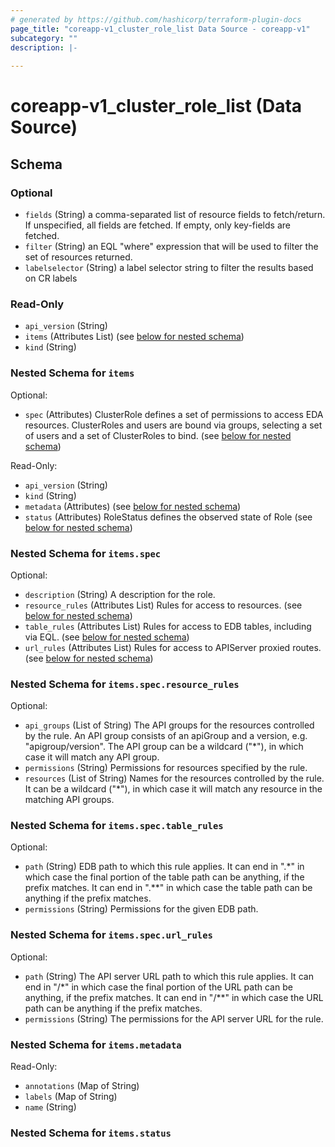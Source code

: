 ```yaml
---
# generated by https://github.com/hashicorp/terraform-plugin-docs
page_title: "coreapp-v1_cluster_role_list Data Source - coreapp-v1"
subcategory: ""
description: |-
  
---
```


# coreapp-v1_cluster_role_list (Data Source)





<!-- schema generated by tfplugindocs -->
## Schema

### Optional

- `fields` (String) a comma-separated list of resource fields to fetch/return.  If unspecified, all fields are fetched.  If empty, only key-fields are fetched.
- `filter` (String) an EQL "where" expression that will be used to filter the set of resources returned.
- `labelselector` (String) a label selector string to filter the results based on CR labels

### Read-Only

- `api_version` (String)
- `items` (Attributes List) (see [below for nested schema](#nestedatt--items))
- `kind` (String)

<a id="nestedatt--items"></a>
### Nested Schema for `items`

Optional:

- `spec` (Attributes) ClusterRole defines a set of permissions to access EDA resources.
ClusterRoles and users are bound via groups, selecting a set of users and a set of ClusterRoles to bind. (see [below for nested schema](#nestedatt--items--spec))

Read-Only:

- `api_version` (String)
- `kind` (String)
- `metadata` (Attributes) (see [below for nested schema](#nestedatt--items--metadata))
- `status` (Attributes) RoleStatus defines the observed state of Role (see [below for nested schema](#nestedatt--items--status))

<a id="nestedatt--items--spec"></a>
### Nested Schema for `items.spec`

Optional:

- `description` (String) A description for the role.
- `resource_rules` (Attributes List) Rules for access to resources. (see [below for nested schema](#nestedatt--items--spec--resource_rules))
- `table_rules` (Attributes List) Rules for access to EDB tables, including via EQL. (see [below for nested schema](#nestedatt--items--spec--table_rules))
- `url_rules` (Attributes List) Rules for access to APIServer proxied routes. (see [below for nested schema](#nestedatt--items--spec--url_rules))

<a id="nestedatt--items--spec--resource_rules"></a>
### Nested Schema for `items.spec.resource_rules`

Optional:

- `api_groups` (List of String) The API groups for the resources controlled by the rule.
An API group consists of an apiGroup and a version, e.g. "apigroup/version".
The API group can be a wildcard ("*"), in which case it will match any API group.
- `permissions` (String) Permissions for resources specified by the rule.
- `resources` (List of String) Names for the resources controlled by the rule.
It can be a wildcard ("*"), in which case it will match any resource
in the matching API groups.


<a id="nestedatt--items--spec--table_rules"></a>
### Nested Schema for `items.spec.table_rules`

Optional:

- `path` (String) EDB path to which this rule applies. It can end in ".*"
in which case the final portion of the table path can be anything, if the
prefix matches. It can end in ".**" in which case the table path can be
anything if the prefix matches.
- `permissions` (String) Permissions for the given EDB path.


<a id="nestedatt--items--spec--url_rules"></a>
### Nested Schema for `items.spec.url_rules`

Optional:

- `path` (String) The API server URL path to which this rule applies. It can end in "/*"
in which case the final portion of the URL path can be anything, if the
prefix matches. It can end in "/**" in which case the URL path can be
anything if the prefix matches.
- `permissions` (String) The permissions for the API server URL for the rule.



<a id="nestedatt--items--metadata"></a>
### Nested Schema for `items.metadata`

Read-Only:

- `annotations` (Map of String)
- `labels` (Map of String)
- `name` (String)


<a id="nestedatt--items--status"></a>
### Nested Schema for `items.status`

